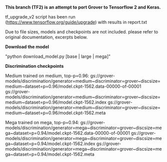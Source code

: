 **This branch (TF2) is an attempt to port Grover to Tensorflow 2 and Keras.**

tf_upgrade_v2 script has been run (https://www.tensorflow.org/guide/upgrade) with results in report.txt

Due to file sizes, models and checkpoints are not included. please refer to original documentation, excerpts below.

**Download the model**

"python download_model.py [base | large | mega]"

**Discrimination checkpoints**

Medium trained on medium, top-p=0.96:
gs://grover-models/discrimination/generator=medium~discriminator=grover~discsize=medium~dataset=p=0.96/model.ckpt-1562.data-00000-of-00001
gs://grover-models/discrimination/generator=medium~discriminator=grover~discsize=medium~dataset=p=0.96/model.ckpt-1562.index
gs://grover-models/discrimination/generator=medium~discriminator=grover~discsize=medium~dataset=p=0.96/model.ckpt-1562.meta

Mega trained on mega, top-p=0.94:
gs://grover-models/discrimination/generator=mega~discriminator=grover~discsize=mega~dataset=p=0.94/model.ckpt-1562.data-00000-of-00001
gs://grover-models/discrimination/generator=mega~discriminator=grover~discsize=mega~dataset=p=0.94/model.ckpt-1562.index
gs://grover-models/discrimination/generator=mega~discriminator=grover~discsize=mega~dataset=p=0.94/model.ckpt-1562.meta

